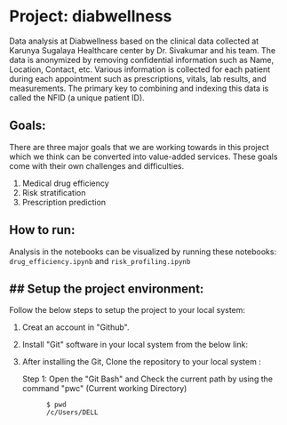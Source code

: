 # Project: diabwellness

Data analysis at Diabwellness based on the clinical data collected at Karunya Sugalaya Healthcare center by Dr. Sivakumar and his team. The data is anonymized by removing confidential information such as Name, Location, Contact, etc. Various information is collected for each patient during each appointment such as prescriptions, vitals, lab results, and measurements. The primary key to combining and indexing this data is called the NFID (a unique patient ID).

## Goals:

There are three major goals that we are working towards in this project which we think can be converted into value-added services. These goals come with their own challenges and difficulties.

1. Medical drug efficiency
2. Risk stratification
3. Prescription prediction

## How to run:

Analysis in the notebooks can be visualized by running these notebooks: `drug_efficiency.ipynb` and `risk_profiling.ipynb` 

## ## Setup the project environment:

Follow the below steps to setup the project to your local system:

1. Creat an account in "Github".
2. Install "Git" software in your local system from the below link:

3. After installing the Git, Clone the repository to your local system :

    Step 1: Open the "Git Bash" and Check the current path by using the command "pwc" (Current working Directory) 
            
             $ pwd
             /c/Users/DELL